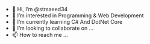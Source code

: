 - 👋 Hi, I’m @strsaeed34
- 👀 I’m interested in Programming & Web Development
- 🌱 I’m currently learning C# And DotNet Core
- 💞️ I’m looking to collaborate on ...
- 📫 How to reach me ...

<!---
strsaeed34/strsaeed34 is a ✨ special ✨ repository because its `README.md` (this file) appears on your GitHub profile.
You can click the Preview link to take a look at your changes.
--->
